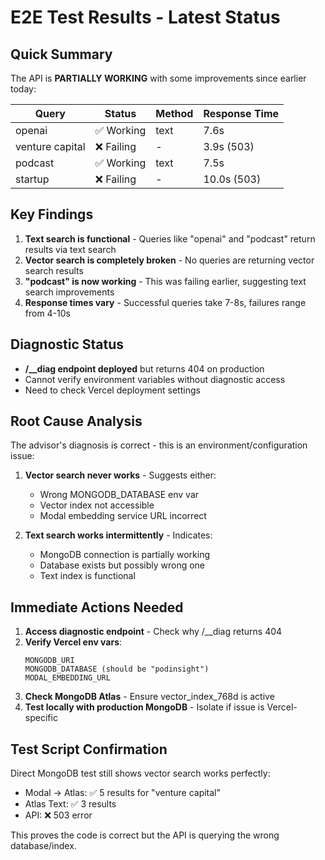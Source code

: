 # E2E Test Results - Latest Status

## Quick Summary

The API is **PARTIALLY WORKING** with some improvements since earlier today:

| Query | Status | Method | Response Time |
|-------|--------|--------|---------------|
| openai | ✅ Working | text | 7.6s |
| venture capital | ❌ Failing | - | 3.9s (503) |
| podcast | ✅ Working | text | 7.5s |
| startup | ❌ Failing | - | 10.0s (503) |

## Key Findings

1. **Text search is functional** - Queries like "openai" and "podcast" return results via text search
2. **Vector search is completely broken** - No queries are returning vector search results
3. **"podcast" is now working** - This was failing earlier, suggesting text search improvements
4. **Response times vary** - Successful queries take 7-8s, failures range from 4-10s

## Diagnostic Status

- **/__diag endpoint deployed** but returns 404 on production
- Cannot verify environment variables without diagnostic access
- Need to check Vercel deployment settings

## Root Cause Analysis

The advisor's diagnosis is correct - this is an environment/configuration issue:

1. **Vector search never works** - Suggests either:
   - Wrong MONGODB_DATABASE env var
   - Vector index not accessible
   - Modal embedding service URL incorrect

2. **Text search works intermittently** - Indicates:
   - MongoDB connection is partially working
   - Database exists but possibly wrong one
   - Text index is functional

## Immediate Actions Needed

1. **Access diagnostic endpoint** - Check why /__diag returns 404
2. **Verify Vercel env vars**:
   ```
   MONGODB_URI
   MONGODB_DATABASE (should be "podinsight")
   MODAL_EMBEDDING_URL
   ```
3. **Check MongoDB Atlas** - Ensure vector_index_768d is active
4. **Test locally with production MongoDB** - Isolate if issue is Vercel-specific

## Test Script Confirmation

Direct MongoDB test still shows vector search works perfectly:
- Modal → Atlas: ✅ 5 results for "venture capital"
- Atlas Text: ✅ 3 results
- API: ❌ 503 error

This proves the code is correct but the API is querying the wrong database/index.
